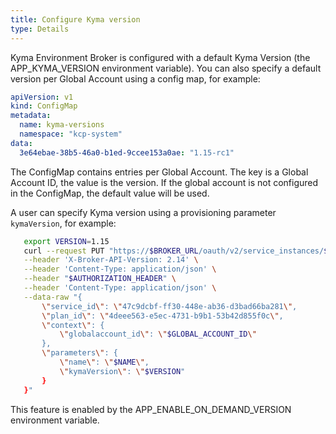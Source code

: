 ```yaml
---
title: Configure Kyma version
type: Details
---
```


Kyma Environment Broker is configured with a default Kyma Version (the APP_KYMA_VERSION environment variable). 
You can also specify a default version per Global Account using a config map, for example:

```yaml
apiVersion: v1
kind: ConfigMap
metadata:
  name: kyma-versions
  namespace: "kcp-system"
data:
  3e64ebae-38b5-46a0-b1ed-9ccee153a0ae: "1.15-rc1"
```

The ConfigMap contains entries per Global Account. The key is a Global Account ID, the value is the version.
If the global account is not configured in the ConfigMap, the default value will be used.

A user can specify Kyma version using a provisioning parameter `kymaVersion`, for example:

```bash
   export VERSION=1.15
   curl --request PUT "https://$BROKER_URL/oauth/v2/service_instances/$INSTANCE_ID?accepts_incomplete=true" \
   --header 'X-Broker-API-Version: 2.14' \
   --header 'Content-Type: application/json' \
   --header "$AUTHORIZATION_HEADER" \
   --header 'Content-Type: application/json' \
   --data-raw "{
       \"service_id\": \"47c9dcbf-ff30-448e-ab36-d3bad66ba281\",
       \"plan_id\": \"4deee563-e5ec-4731-b9b1-53b42d855f0c\",
       \"context\": {
           \"globalaccount_id\": \"$GLOBAL_ACCOUNT_ID\"
       },
       \"parameters\": {
           \"name\": \"$NAME\",
           \"kymaVersion\": \"$VERSION"
       }
   }"
   ```
This feature is enabled by the APP_ENABLE_ON_DEMAND_VERSION environment variable.
